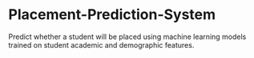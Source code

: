 # Placement-Prediction-System
Predict whether a student will be placed using machine learning models trained on student academic and demographic features.
